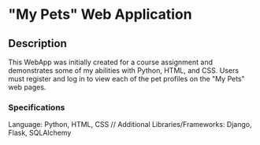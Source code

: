 # "My Pets" Web Application

## Description
This WebApp was initially created for a course assignment and demonstrates some of my abilities with Python, HTML, and CSS. Users must register and log in to view each of the pet profiles on the "My Pets" web pages.

### Specifications
Language: Python, HTML, CSS // Additional Libraries/Frameworks: Django, Flask, SQLAlchemy

